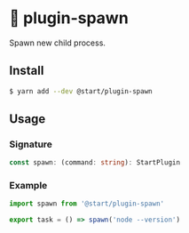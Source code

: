 # 🐣 plugin-spawn

Spawn new child process.

## Install

```sh
$ yarn add --dev @start/plugin-spawn
```

## Usage

### Signature

```ts
const spawn: (command: string): StartPlugin
```

### Example

```js
import spawn from '@start/plugin-spawn'

export task = () => spawn('node --version')
```
